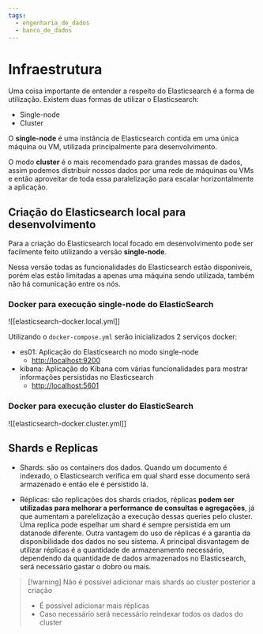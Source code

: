 ```yaml
---
tags:
  - engenharia_de_dados
  - banco_de_dados
---
```

# Infraestrutura

Uma coisa importante de entender a respeito do Elasticsearch é a forma de utilização. Existem duas formas de utilizar o Elasticsearch:

- Single-node
- Cluster

O **single-node** é uma instância de Elasticsearch contida em uma única máquina ou VM, utilizada principalmente para desenvolvimento.

O modo **cluster** é o mais recomendado para grandes massas de dados, assim podemos distribuir nossos dados por uma rede de máquinas ou VMs e então aproveitar de toda essa paralelização para escalar horizontalmente a aplicação.

## Criação do Elasticsearch local para desenvolvimento

Para a criação do Elasticsearch local focado em desenvolvimento pode ser facilmente feito utilizando a versão **single-node**. 

Nessa versão todas as funcionalidades do Elasticsearch estão disponíveis, porém elas estão limitadas a apenas uma máquina sendo utilizada,
também não há comunicação entre os nós.

### Docker para execução single-node do ElasticSearch

![[elasticsearch-docker.local.yml]]

Utilizando o `docker-compose.yml` serão inicializados 2 serviços docker:

- es01: Aplicação do Elasticsearch no modo single-node
  - [http://localhost:9200]()
- kibana: Aplicação do Kibana com várias funcionalidades para mostrar informações persistidas no Elasticsearch
  - [http://localhost:5601]()

### Docker para execução cluster do ElasticSearch

![[elasticsearch-docker.cluster.yml]]
## Shards e Replicas

- Shards: são os containers dos dados. Quando um documento é indexado, o Elasticsearch verifica em qual shard esse documento será armazenado e então ele é persistido lá.

- Réplicas: são replicações dos shards criados, réplicas **podem ser utilizadas para melhorar a performance de consultas e agregações**, já que aumentam a parelelização a execução dessas queries pelo cluster. Uma replica pode espelhar um shard é sempre persistida em um datanode diferente. Outra vantagem do uso de réplicas é a garantia da disponibilidade dos dados no seu sistema. A principal disvantagem de utilizar réplicas é a quantidade de armazenamento necessário, dependendo da quantidade de dados armazenados no Elasticsearch, será necessário gastar o dobro ou mais.

> [!warning] Não é possível adicionar mais shards ao cluster posterior a criação
> - É possível adicionar mais réplicas 
> - Caso necessário será necessário reindexar todos os dados do cluster